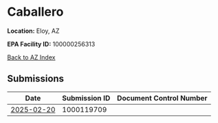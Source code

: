 # Caballero

**Location:** Eloy, AZ

**EPA Facility ID:** 100000256313

[Back to AZ Index](../../index.md)

## Submissions

| Date | Submission ID | Document Control Number |
|------|--------------|-------------------------|
| [2025-02-20](submissions/1000119709.md) | 1000119709 |  |
